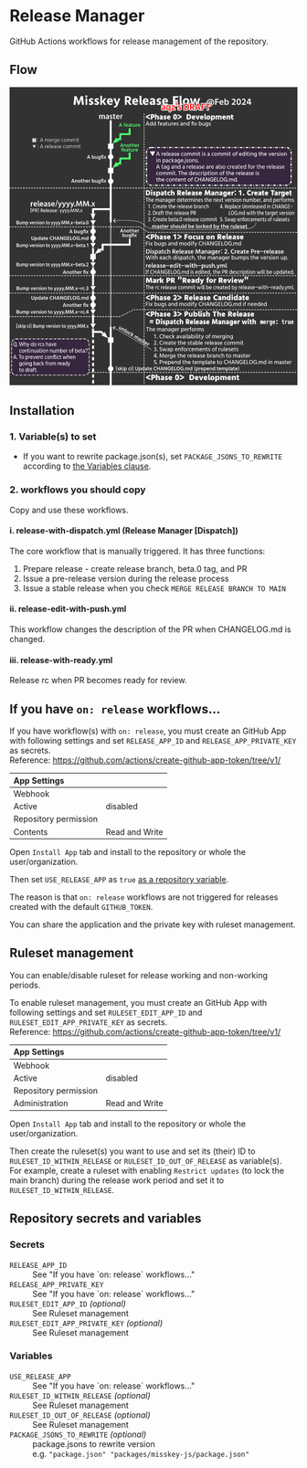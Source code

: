 # Release Manager
GitHub Actions workflows for release management of the repository. 

## Flow
![](flow.png)

## Installation
### 1. Variable(s) to set
- If you want to rewrite package.json(s), set `PACKAGE_JSONS_TO_REWRITE` according to [the Variables clause](#variables).

### 2. workflows you should copy
Copy and use these workflows.

#### ⅰ. release-with-dispatch.yml (Release Manager [Dispatch])
The core workflow that is manually triggered. It has three functions:

1. Prepare release - create release branch, beta.0 tag, and PR
2. Issue a pre-release version during the release process
3. Issue a stable release when you check `MERGE RELEASE BRANCH TO MAIN`

#### ⅱ. release-edit-with-push.yml
This workflow changes the description of the PR when CHANGELOG.md is changed.

#### ⅲ. release-with-ready.yml
Release rc when PR becomes ready for review.

## If you have `on: release` workflows...
If you have workflow(s) with `on: release`, you must create an GitHub App with following settings and set `RELEASE_APP_ID` and `RELEASE_APP_PRIVATE_KEY` as secrets.  
Reference: https://github.com/actions/create-github-app-token/tree/v1/

|App Settings||
|:--|:--|
|Webhook||
|Active|disabled|
|Repository permission||
|Contents|Read and Write|

Open `Install App` tab and install to the repository or whole the user/organization.

Then set `USE_RELEASE_APP` as `true` [as a repository variable](https://docs.github.com/en/actions/learn-github-actions/variables#creating-configuration-variables-for-a-repository).

The reason is that `on: release` workflows are not triggered for releases created with the default `GITHUB_TOKEN`.

You can share the application and the private key with ruleset management.

## Ruleset management
You can enable/disable ruleset for release working and non-working periods.

To enable ruleset management, you must create an GitHub App with following settings and set `RULESET_EDIT_APP_ID` and `RULESET_EDIT_APP_PRIVATE_KEY` as secrets.  
Reference: https://github.com/actions/create-github-app-token/tree/v1/

|App Settings||
|:--|:--|
|Webhook||
|Active|disabled|
|Repository permission||
|Administration|Read and Write|

Open `Install App` tab and install to the repository or whole the user/organization.

Then create the ruleset(s) you want to use and set its (their) ID to `RULESET_ID_WITHIN_RELEASE` or `RULESET_ID_OUT_OF_RELEASE` as variable(s).  
For example, create a ruleset with enabling `Restrict updates` (to lock the main branch) during the release work period and set it to `RULESET_ID_WITHIN_RELEASE`.

## Repository secrets and variables
### Secrets
<dl>
<dt><code>RELEASE_APP_ID</code></dt>
<dd>See "If you have `on: release` workflows..."</dd>
<dt><code>RELEASE_APP_PRIVATE_KEY</code></dt>
<dd>See "If you have `on: release` workflows..."</dd>
<dt><code>RULESET_EDIT_APP_ID</code> <i>(optional)</i></dt>
<dd>See Ruleset management</dd>
<dt><code>RULESET_EDIT_APP_PRIVATE_KEY</code> <i>(optional)</i></dt>
<dd>See Ruleset management</dd>
</dl>

### Variables

<dl>
<dt><code>USE_RELEASE_APP</code></dt>
<dd>See "If you have `on: release` workflows..."</dd>
<dt><code>RULESET_ID_WITHIN_RELEASE</code> <i>(optional)</i></dt>
<dd>See Ruleset management</dd>
<dt><code>RULESET_ID_OUT_OF_RELEASE</code> <i>(optional)</i></dt>
<dd>See Ruleset management</dd>
<dt><code>PACKAGE_JSONS_TO_REWRITE</code> <i>(optional)</i></dt>
<dd>package.jsons to rewrite version<br>e.g. <code>"package.json" "packages/misskey-js/package.json"</code></dd>
</dl>
